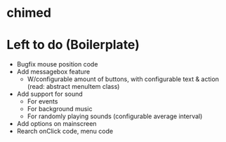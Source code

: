 chimed
======

# Left to do (Boilerplate)
- Bugfix mouse position code
- Add messagebox feature
  - W/configurable amount of buttons, with configurable text & action (read: abstract menuItem class)
- Add support for sound
  - For events
  - For background music
  - For randomly playing sounds (configurable average interval)
- Add options on mainscreen
- Rearch onClick code, menu code
